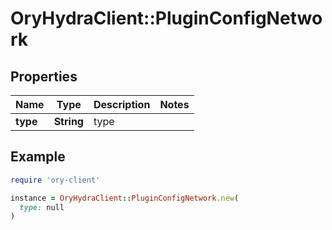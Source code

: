 # OryHydraClient::PluginConfigNetwork

## Properties

| Name | Type | Description | Notes |
| ---- | ---- | ----------- | ----- |
| **type** | **String** | type |  |

## Example

```ruby
require 'ory-client'

instance = OryHydraClient::PluginConfigNetwork.new(
  type: null
)
```

